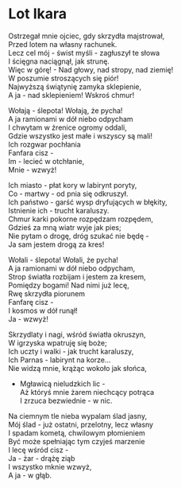 # Lot Ikara

Ostrzegał mnie ojciec, gdy skrzydła majstrował,  
Przed lotem na własny rachunek.  
Lecz cel mój - świst myśli - zagłuszył te słowa  
I ścięgna naciągnął, jak strunę.  
Więc w górę! - Nad głowy, nad stropy, nad ziemię!  
W poszumie stroszących się piór!  
Najwyższą świątynię zamyka sklepienie,  
A ja - nad sklepieniem! Wskroś chmur!  

Wołają - ślepota! Wołają, że pycha!  
A ja ramionami w dół niebo odpycham  
I chwytam w źrenice ogromy oddali,  
Gdzie wszystko jest małe i wszyscy są mali!  
Ich rozgwar pochłania  
Fanfara cisz -  
Im - lecieć w otchłanie,  
Mnie - wzwyż!  

Ich miasto - płat kory w labirynt poryty,  
Co - martwy - od pnia się odkruszył.  
Ich państwo - garść wysp dryfujących w błękity,  
Istnienie ich - trucht karaluszy.  
Chmur karki pokorne rozpędzam rozpędem,  
Gdzieś za mną wiatr wyje jak pies;  
Nie pytam o drogę, dróg szukać nie będę -  
Ja sam jestem drogą za kres!  

Wołali - ślepota! Wołali, że pycha!  
A ja ramionami w dół niebo odpycham,  
Strop światła rozbijam i jestem za kresem,  
Pomiędzy bogami! Nad nimi już lecę,  
Rwę skrzydła piorunem  
Fanfarę cisz -  
I kosmos w dół runął!  
Ja - wzwyż!  

Skrzydlaty i nagi, wśród światła okruszyn,  
W igrzyska wpatruję się boże;  
Ich uczty i walki - jak trucht karaluszy,  
Ich Parnas - labirynt na korze...  
Nie widzą mnie, krążąc wokoło jak słońca,  
- Mgławicą nieludzkich lic -  
Aż któryś mnie żarem niechcący potrąca  
I zrzuca bezwiednie - w nic.  

Na ciemnym tle nieba wypalam ślad jasny,  
Mój ślad - już ostatni, przelotny, lecz własny  
I spadam kometą, chwilowym płomieniem  
Być może spełniając tym czyjeś marzenie  
I lecę wśród cisz -  
Ja - żar - drążę ziąb  
I wszystko mknie wzwyż,  
A ja - w głąb.  
